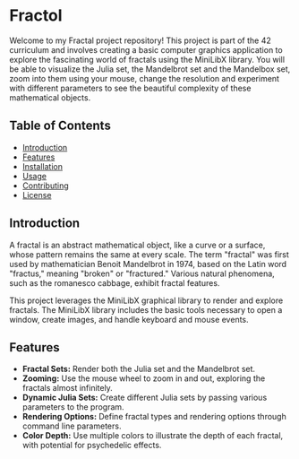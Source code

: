 # Fractol 

Welcome to my Fractal project repository! This project is part of the 42 curriculum and involves creating a basic computer graphics application to explore the fascinating world of fractals using the MiniLibX library. You will be able to visualize the Julia set, the Mandelbrot set and the Mandelbox set, zoom into them using your mouse, change the resolution and experiment with different parameters to see the beautiful complexity of these mathematical objects.

## Table of Contents

- [Introduction](#introduction)
- [Features](#features)
- [Installation](#installation)
- [Usage](#usage)
- [Contributing](#contributing)
- [License](#license)

## Introduction

A fractal is an abstract mathematical object, like a curve or a surface, whose pattern remains the same at every scale. The term "fractal" was first used by mathematician Benoit Mandelbrot in 1974, based on the Latin word "fractus," meaning "broken" or "fractured." Various natural phenomena, such as the romanesco cabbage, exhibit fractal features.

This project leverages the MiniLibX graphical library to render and explore fractals. The MiniLibX library includes the basic tools necessary to open a window, create images, and handle keyboard and mouse events.

## Features

- **Fractal Sets:** Render both the Julia set and the Mandelbrot set.
- **Zooming:** Use the mouse wheel to zoom in and out, exploring the fractals almost infinitely.
- **Dynamic Julia Sets:** Create different Julia sets by passing various parameters to the program.
- **Rendering Options:** Define fractal types and rendering options through command line parameters.
- **Color Depth:** Use multiple colors to illustrate the depth of each fractal, with potential for psychedelic effects.
